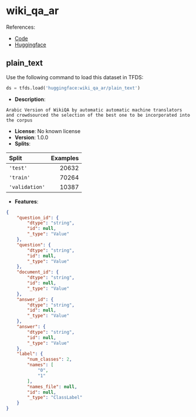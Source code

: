 # wiki_qa_ar

References:

*   [Code](https://github.com/huggingface/datasets/blob/master/datasets/wiki_qa_ar)
*   [Huggingface](https://huggingface.co/datasets/wiki_qa_ar)


## plain_text


Use the following command to load this dataset in TFDS:

```python
ds = tfds.load('huggingface:wiki_qa_ar/plain_text')
```

*   **Description**:

```
Arabic Version of WikiQA by automatic automatic machine translators and crowdsourced the selection of the best one to be incorporated into the corpus
```

*   **License**: No known license
*   **Version**: 1.0.0
*   **Splits**:

Split  | Examples
:----- | -------:
`'test'` | 20632
`'train'` | 70264
`'validation'` | 10387

*   **Features**:

```json
{
    "question_id": {
        "dtype": "string",
        "id": null,
        "_type": "Value"
    },
    "question": {
        "dtype": "string",
        "id": null,
        "_type": "Value"
    },
    "document_id": {
        "dtype": "string",
        "id": null,
        "_type": "Value"
    },
    "answer_id": {
        "dtype": "string",
        "id": null,
        "_type": "Value"
    },
    "answer": {
        "dtype": "string",
        "id": null,
        "_type": "Value"
    },
    "label": {
        "num_classes": 2,
        "names": [
            "0",
            "1"
        ],
        "names_file": null,
        "id": null,
        "_type": "ClassLabel"
    }
}
```


